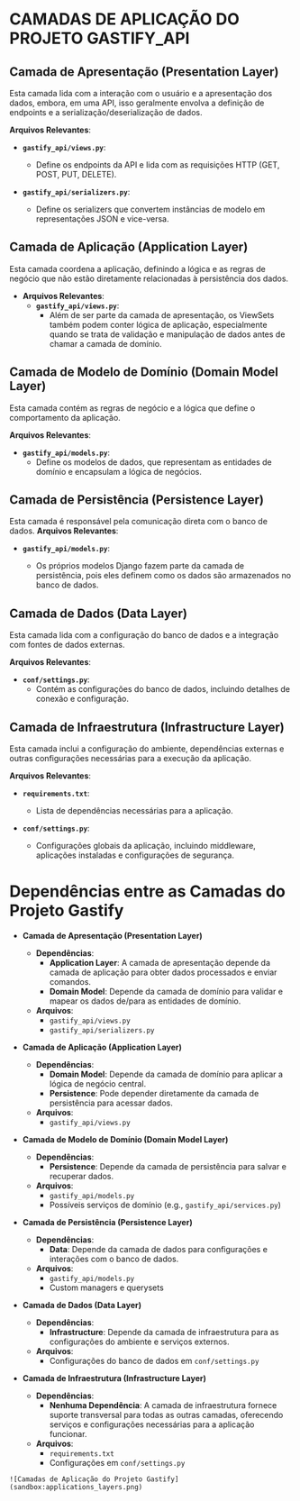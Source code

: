 # CAMADAS DE APLICAÇÃO DO PROJETO GASTIFY_API




## Camada de Apresentação (Presentation Layer)
Esta camada lida com a interação com o usuário e a apresentação dos dados, embora, em uma API, isso geralmente envolva a definição de endpoints e a serialização/deserialização de dados.

**Arquivos Relevantes**:

-   **`gastify_api/views.py`**:

    -   Define os endpoints da API e lida com as requisições HTTP 	(GET, POST, PUT, DELETE).
   - **`gastify_api/serializers.py`**:
       -  Define os serializers que convertem instâncias de modelo em representações JSON e vice-versa.

## Camada de Aplicação (Application Layer)

Esta camada coordena a aplicação, definindo a lógica e as regras de negócio que não estão diretamente relacionadas à persistência dos dados.

-   **Arquivos Relevantes**:
    -   **`gastify_api/views.py`**:
        -   Além de ser parte da camada de apresentação, os ViewSets também podem conter lógica de aplicação, especialmente quando se trata de validação e manipulação de dados antes de chamar a camada de domínio.

## Camada de Modelo de Domínio (Domain Model Layer)
Esta camada contém as regras de negócio e a lógica que define o comportamento da aplicação.

**Arquivos Relevantes**:

-   **`gastify_api/models.py`**:
    -   Define os modelos de dados, que representam as entidades de domínio e encapsulam a lógica de negócios.

## Camada de Persistência (Persistence Layer)
Esta camada é responsável pela comunicação direta com o banco de dados.
**Arquivos Relevantes**:

-   **`gastify_api/models.py`**:
    
    -   Os próprios modelos Django fazem parte da camada de persistência, pois eles definem como os dados são armazenados no banco de dados.

## Camada de Dados (Data Layer)

Esta camada lida com a configuração do banco de dados e a integração com fontes de dados externas.

**Arquivos Relevantes**:

-   **`conf/settings.py`**:
    -   Contém as configurações do banco de dados, incluindo detalhes de conexão e configuração.

## Camada de Infraestrutura (Infrastructure Layer)

Esta camada inclui a configuração do ambiente, dependências externas e outras configurações necessárias para a execução da aplicação.

**Arquivos Relevantes**:

-   **`requirements.txt`**:
    
    -   Lista de dependências necessárias para a aplicação.
- **`conf/settings.py`**:

    - Configurações globais da aplicação, incluindo middleware, aplicações instaladas e configurações de segurança.

# 
# Dependências entre as Camadas do Projeto Gastify

-   **Camada de Apresentação (Presentation Layer)**
    
    -   **Dependências**:
        -   **Application Layer**: A camada de apresentação depende da camada de aplicação para obter dados processados e enviar comandos.
        -   **Domain Model**: Depende da camada de domínio para validar e mapear os dados de/para as entidades de domínio.
    -   **Arquivos**:
        -   `gastify_api/views.py`
        -   `gastify_api/serializers.py`
        
-   **Camada de Aplicação (Application Layer)**
    
    -   **Dependências**:
        -   **Domain Model**: Depende da camada de domínio para aplicar a lógica de negócio central.
        -   **Persistence**: Pode depender diretamente da camada de persistência para acessar dados.
    -   **Arquivos**:
        -   `gastify_api/views.py`
-   **Camada de Modelo de Domínio (Domain Model Layer)**
    
    -   **Dependências**:
        -   **Persistence**: Depende da camada de persistência para salvar e recuperar dados.
    -   **Arquivos**:
        -   `gastify_api/models.py`
        -   Possíveis serviços de domínio (e.g., `gastify_api/services.py`)
-   **Camada de Persistência (Persistence Layer)**
    
    -   **Dependências**:
        -   **Data**: Depende da camada de dados para configurações e interações com o banco de dados.
    -   **Arquivos**:
        -   `gastify_api/models.py`
        -   Custom managers e querysets
-   **Camada de Dados (Data Layer)**
    
    -   **Dependências**:
        -   **Infrastructure**: Depende da camada de infraestrutura para as configurações do ambiente e serviços externos.
    -   **Arquivos**:
        -   Configurações do banco de dados em `conf/settings.py`
-   **Camada de Infraestrutura (Infrastructure Layer)**
    
    -   **Dependências**:
        -   **Nenhuma Dependência**: A camada de infraestrutura fornece suporte transversal para todas as outras camadas, oferecendo serviços e configurações necessárias para a aplicação funcionar.
    -   **Arquivos**:
        -   `requirements.txt`
        -   Configurações em `conf/settings.py`
    
`![Camadas de Aplicação do Projeto Gastify](sandbox:applications_layers.png)`
